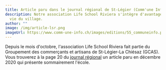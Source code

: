 ```yaml
---
title: Article paru dans le journal régional de St-Légier (Comm'une Info)
description: Notre association Life School Riviera s'intègre d'avantage dans la
  vie du village.
author: ""
image: /img/article-lsr.png
imageUrl: https://www.comm-une-info.ch/images/editions/55_communeinfo.pdf
---
```

Depuis le mois d'octobre, l'association Life School Riviera fait partie du Groupement des commerçants et artisans de St-Légier-La Chiésaz (GCAS). Vous trouverez à la page 20 du [journal régional](https://www.comm-une-info.ch/images/editions/55_communeinfo.pdf) un article paru en décembre 2020 qui présente sommairement l'école.